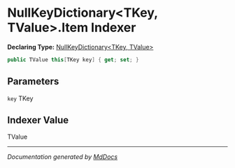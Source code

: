 ﻿# NullKeyDictionary\<TKey, TValue\>.Item Indexer

**Declaring Type:** [NullKeyDictionary\<TKey, TValue\>](../index.md)

```csharp
public TValue this[TKey key] { get; set; }
```

## Parameters

`key`  TKey

## Indexer Value

TValue

___

*Documentation generated by [MdDocs](https://github.com/ap0llo/mddocs)*
